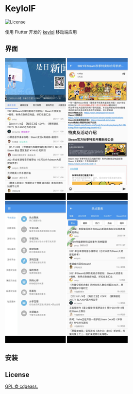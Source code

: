# KeylolF

![License](https://img.shields.io/github/license/cdgeass/keylol-flutter)

使用 Flutter 开发的 [keylol](https://keylol.com) 移动端应用

## 界面

<img src="https://raw.githubusercontent.com/cdgeass/pictures/main/20211130184535.jpg" width=200/> <img src="https://raw.githubusercontent.com/cdgeass/pictures/main/20211130184556.jpg" width=200/> <img src="https://raw.githubusercontent.com/cdgeass/pictures/main/20211130184608.jpg" width=200/> <img src="https://raw.githubusercontent.com/cdgeass/pictures/main/20211130184618.jpg" width=200/>

## 安装



## License

[GPL © cdgeass.](LICENSE)
